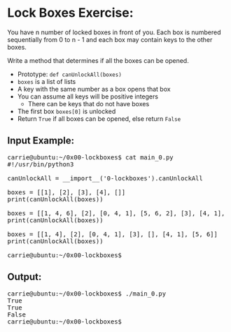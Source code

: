 # Lock Boxes Exercise:  
You have n number of locked boxes in front of you. Each box is numbered sequentially from 0 to n - 1 and each box may contain keys to the other boxes.

Write a method that determines if all the boxes can be opened.

- Prototype: ```def canUnlockAll(boxes)```  
- ```boxes``` is a list of lists  
- A key with the same number as a box opens that box  
- You can assume all keys will be positive integers  
  - There can be keys that do not have boxes  
- The first box ```boxes[0]``` is unlocked  
- Return ```True``` if all boxes can be opened, else return ```False```

## Input Example:  
<pre>
carrie@ubuntu:~/0x00-lockboxes$ cat main_0.py
#!/usr/bin/python3

canUnlockAll = __import__('0-lockboxes').canUnlockAll

boxes = [[1], [2], [3], [4], []]
print(canUnlockAll(boxes))

boxes = [[1, 4, 6], [2], [0, 4, 1], [5, 6, 2], [3], [4, 1], [6]]
print(canUnlockAll(boxes))

boxes = [[1, 4], [2], [0, 4, 1], [3], [], [4, 1], [5, 6]]
print(canUnlockAll(boxes))

carrie@ubuntu:~/0x00-lockboxes$
</pre>  
## Output:
<pre>
carrie@ubuntu:~/0x00-lockboxes$ ./main_0.py
True
True
False
carrie@ubuntu:~/0x00-lockboxes$
</pre>  